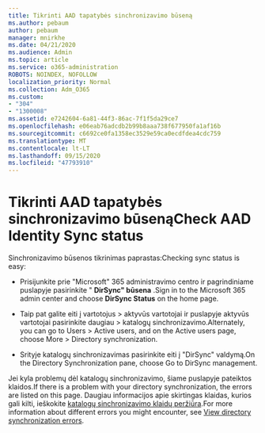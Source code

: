 ```yaml
---
title: Tikrinti AAD tapatybės sinchronizavimo būseną
ms.author: pebaum
author: pebaum
manager: mnirkhe
ms.date: 04/21/2020
ms.audience: Admin
ms.topic: article
ms.service: o365-administration
ROBOTS: NOINDEX, NOFOLLOW
localization_priority: Normal
ms.collection: Adm_O365
ms.custom:
- "304"
- "1300008"
ms.assetid: e7242604-6a81-44f3-86ac-7f1f5da29ce7
ms.openlocfilehash: e06eab76adcdb2b99b8aaa738f677950fa1af16b
ms.sourcegitcommit: c6692ce0fa1358ec3529e59ca0ecdfdea4cdc759
ms.translationtype: MT
ms.contentlocale: lt-LT
ms.lasthandoff: 09/15/2020
ms.locfileid: "47793910"
---
```

# <a name="check-aad-identity-sync-status"></a><span data-ttu-id="00872-102">Tikrinti AAD tapatybės sinchronizavimo būseną</span><span class="sxs-lookup"><span data-stu-id="00872-102">Check AAD Identity Sync status</span></span>

<span data-ttu-id="00872-103">Sinchronizavimo būsenos tikrinimas paprastas:</span><span class="sxs-lookup"><span data-stu-id="00872-103">Checking sync status is easy:</span></span>
  
- <span data-ttu-id="00872-104">Prisijunkite prie "Microsoft" 365 administravimo centro ir pagrindiniame puslapyje pasirinkite " **DirSync" būsena** .</span><span class="sxs-lookup"><span data-stu-id="00872-104">Sign in to the Microsoft 365 admin center and choose **DirSync Status** on the home page.</span></span>

- <span data-ttu-id="00872-105">Taip pat galite eiti į vartotojus \> aktyvūs vartotojai ir puslapyje aktyvūs vartotojai pasirinkite daugiau \> katalogų sinchronizavimo.</span><span class="sxs-lookup"><span data-stu-id="00872-105">Alternately, you can go to Users \> Active users, and on the Active users page, choose More \> Directory synchronization.</span></span>

- <span data-ttu-id="00872-106">Srityje katalogų sinchronizavimas pasirinkite eiti į "DirSync" valdymą.</span><span class="sxs-lookup"><span data-stu-id="00872-106">On the Directory Synchronization pane, choose Go to DirSync management.</span></span>

<span data-ttu-id="00872-107">Jei kyla problemų dėl katalogų sinchronizavimo, šiame puslapyje pateiktos klaidos.</span><span class="sxs-lookup"><span data-stu-id="00872-107">If there is a problem with your directory synchronization, the errors are listed on this page.</span></span> <span data-ttu-id="00872-108">Daugiau informacijos apie skirtingas klaidas, kurios gali kilti, ieškokite [katalogų sinchronizavimo klaidų peržiūra](https://docs.microsoft.com//office365/enterprise/identify-directory-synchronization-errors).</span><span class="sxs-lookup"><span data-stu-id="00872-108">For more information about different errors you might encounter, see [View directory synchronization errors](https://docs.microsoft.com//office365/enterprise/identify-directory-synchronization-errors).</span></span>
  